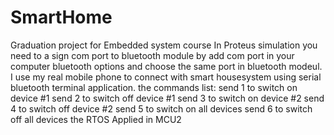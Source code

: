 # SmartHome
Graduation project for Embedded system course
In Proteus simulation you need to a sign com port to bluetooth module by add com port in your computer bluetooth options and choose the same port in bluetooth modeul. 
I use my real mobile phone to connect with smart housesystem using serial bluetooth terminal application. 
the commands list:
send 1 to switch on device #1
send 2 to switch off device #1
send 3 to switch on device #2
send 4 to switch off device #2
send 5 to switch on all devices 
send 6 to switch off all devices
the RTOS Applied in MCU2
